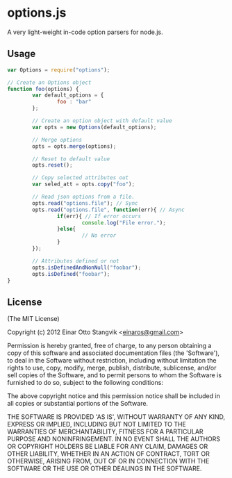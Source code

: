# options.js

A very light-weight in-code option parsers for node.js.

## Usage

```javascript
var Options = require("options");

// Create an Options object
function foo(options) {
        var default_options = {
                foo : "bar"
        };

        // Create an option object with default value
        var opts = new Options(default_options);

        // Merge options
        opts = opts.merge(options);

        // Reset to default value
        opts.reset();

        // Copy selected attributes out
        var seled_att = opts.copy("foo");

        // Read json options from a file. 
        opts.read("options.file"); // Sync
        opts.read("options.file", function(err){ // Async
                if(err){ // If error occurs
                        console.log("File error.");
                }else{
                        // No error
                }
        });

        // Attributes defined or not
        opts.isDefinedAndNonNull("foobar");
        opts.isDefined("foobar");
}
```

## License

\(The MIT License\)

Copyright \(c\) 2012 Einar Otto Stangvik &lt;einaros@gmail.com&gt;

Permission is hereby granted, free of charge, to any person obtaining a copy of this software and associated documentation files \(the 'Software'\), to deal in the Software without restriction, including without limitation the rights to use, copy, modify, merge, publish, distribute, sublicense, and/or sell copies of the Software, and to permit persons to whom the Software is furnished to do so, subject to the following conditions:

The above copyright notice and this permission notice shall be included in all copies or substantial portions of the Software.

THE SOFTWARE IS PROVIDED 'AS IS', WITHOUT WARRANTY OF ANY KIND, EXPRESS OR IMPLIED, INCLUDING BUT NOT LIMITED TO THE WARRANTIES OF MERCHANTABILITY, FITNESS FOR A PARTICULAR PURPOSE AND NONINFRINGEMENT. IN NO EVENT SHALL THE AUTHORS OR COPYRIGHT HOLDERS BE LIABLE FOR ANY CLAIM, DAMAGES OR OTHER LIABILITY, WHETHER IN AN ACTION OF CONTRACT, TORT OR OTHERWISE, ARISING FROM, OUT OF OR IN CONNECTION WITH THE SOFTWARE OR THE USE OR OTHER DEALINGS IN THE SOFTWARE.


